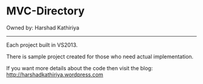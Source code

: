# MVC-Directory
Owned by: Harshad Kathiriya

---------------------------------------------
Each project built in VS2013.

There is sample project created for those who need actual implementation.

If you want more details about the code then visit the blog:
http://harshadkathiriya.wordpress.com



